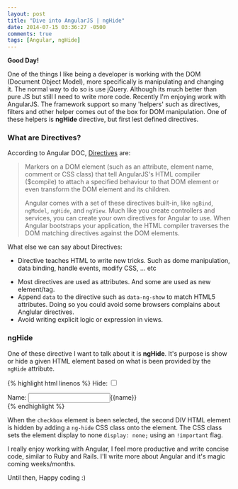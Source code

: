 ```yaml
---
layout: post
title: "Dive into AngularJS | ngHide"
date: 2014-07-15 03:36:27 -0500
comments: true
tags: [Angular, ngHide]
---
```


**Good Day!**

One of the things I like being a developer is working with the DOM (Document Object Model), more specifically is manipulating and changing it. The normal way to do so is use jQuery. Although its much better than pure JS but still I need to write more code. Recently I'm enjoying work with AngularJS. The framework support so many 'helpers' such as directives, filters and other helper comes out of the box for DOM manipulation. One of these helpers is **ngHide** directive, but first lest defined directives.

### What are Directives?

According to Angular DOC, [Directives](https://docs.angularjs.org/guide/directive) are:

> Markers on a DOM element (such as an attribute, element name, comment or CSS class) that tell AngularJS's HTML compiler ($compile) to attach a specified behaviour to that DOM element or even transform the DOM element and its children.
> 
> Angular comes with a set of these directives built-in, like `ngBind`, `ngModel`, `ngHide`, and `ngView`. Much like you create controllers and services, you can create your own directives for Angular to use. When Angular bootstraps your application, the HTML compiler traverses the DOM matching directives against the DOM elements.

What else we can say about Directives:

* Directive teaches HTML to write new tricks. Such as dome manipulation, data binding, handle events, modify CSS, … etc
- Most directives are used as attributes. And some are used as new element/tag.
- Append `data` to the directive such as `data-ng-show` to match HTML5 attributes. Doing so you could avoid some browsers complains about Anglular directives.
- Avoid writing explicit logic or expression in views.

### ngHide
 
One of these directive I want to talk about it is **ngHide**. 
It's purpose is show or hide a given HTML element based on what is been provided by the `ngHide` attribute.

{% highlight html linenos %}
<span>Hide:</span> <input type="checkbox" data-ng-model="isHidden">
<br>
<div data-ng-hide="isHidden">
	<span>Name:</span> <input type="text" ng-model="name" />{{name}}
</div>
{% endhighlight %}

When the `checkbox` element is been selected, the second DIV HTML element is hidden by adding a `ng-hide` CSS class onto the element. The CSS class sets the element display to none `display: none;` using an `!important` flag.


I really enjoy working with Angular, I feel more productive and write concise code, similar to Ruby and Rails. I'll write more about Angular and it's magic coming weeks/months.

Until then, Happy coding :)